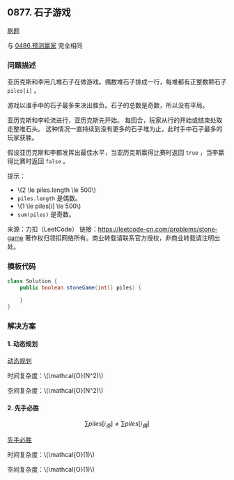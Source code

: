 <script src="https://cdn.bootcss.com/mathjax/2.7.7/MathJax.js?config=TeX-AMS-MML_HTMLorMML"></script>

## 0877. 石子游戏

[刷题](qu0877/solu/Solution.java)

与 [0486.预测赢家](../../../leetcode/dp/0486.预测赢家.md) 完全相同

### 问题描述

亚历克斯和李用几堆石子在做游戏。偶数堆石子排成一行，每堆都有正整数颗石子 `piles[i]` 。

游戏以谁手中的石子最多来决出胜负。石子的总数是奇数，所以没有平局。

亚历克斯和李轮流进行，亚历克斯先开始。 每回合，玩家从行的开始或结束处取走整堆石头。 这种情况一直持续到没有更多的石子堆为止，此时手中石子最多的玩家获胜。

假设亚历克斯和李都发挥出最佳水平，当亚历克斯赢得比赛时返回 `true` ，当李赢得比赛时返回 `false` 。

提示：

* \\(2 \le piles.length \le 500\\)
* `piles.length` 是偶数。
* \\(1 \le piles[i] \le 500\\)
* `sum(piles)` 是奇数。

来源：力扣（LeetCode）
链接：https://leetcode-cn.com/problems/stone-game
著作权归领扣网络所有。商业转载请联系官方授权，非商业转载请注明出处。

### 模板代码

``` java
class Solution {
    public boolean stoneGame(int[] piles) {

    }
}
```

### 解决方案

#### 1. 动态规划

[动态规划](qu0877/solu1/Solution.java)

时间复杂度：\\(\mathcal{O}(N^2)\\)

空间复杂度：\\(\mathcal{O}(N^2)\\)

#### 2. 先手必胜

$$
\sum piles[i_{奇}]  \ne \sum piles[i_{偶}]
$$

[先手必胜](qu0877/solu1/Solution.java)

时间复杂度：\\(\mathcal{O}(1)\\)

空间复杂度：\\(\mathcal{O}(1)\\)
